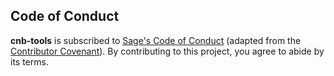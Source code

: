 ## Code of Conduct

**cnb-tools** is subscribed to [Sage's Code of Conduct] (adapted
from the [Contributor Covenant]). By contributing to this project,
you agree to abide by its terms.

[Sage's Code of Conduct]: https://sagebionetworks.org/code-of-conduct/
[Contributor Covenant]: https://www.contributor-covenant.org/version/2/1/code_of_conduct/
